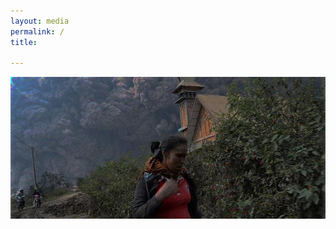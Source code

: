 ```yaml
---
layout: media 
permalink: /
title:   

---
```

![alt text](images/indonesia/main_dark.jpeg)

<!-- /.tile -->


<!--<div class="tiles">
{% for post in site.posts %}
	{% include post-grid.html %}
{% endfor %}
</div>-->

